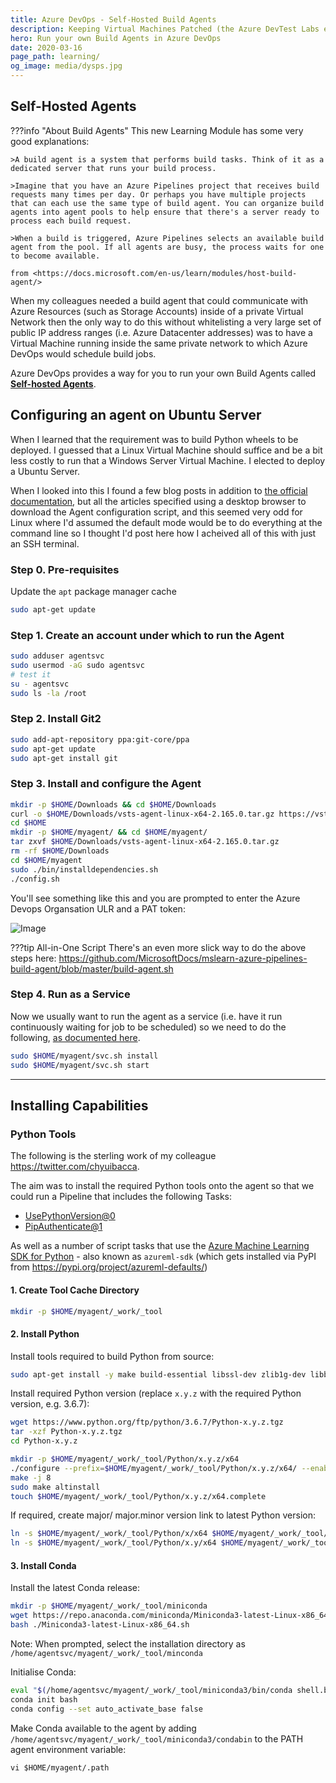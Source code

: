 ```yaml
---
title: Azure DevOps - Self-Hosted Build Agents
description: Keeping Virtual Machines Patched (the Azure DevTest Labs edition)
hero: Run your own Build Agents in Azure DevOps
date: 2020-03-16
page_path: learning/
og_image: media/dysps.jpg
---
```


## Self-Hosted Agents

???info "About Build Agents"
    This new Learning Module has some very good explanations:

    >A build agent is a system that performs build tasks. Think of it as a dedicated server that runs your build process.

    >Imagine that you have an Azure Pipelines project that receives build requests many times per day. Or perhaps you have multiple projects that can each use the same type of build agent. You can organize build agents into agent pools to help ensure that there's a server ready to process each build request.

    >When a build is triggered, Azure Pipelines selects an available build agent from the pool. If all agents are busy, the process waits for one to become available.

    from <https://docs.microsoft.com/en-us/learn/modules/host-build-agent/>

When my colleagues needed a build agent that could communicate with Azure Resources (such as Storage Accounts) inside of a private Virtual Network then the only way to do this without whitelisting a very large set of public IP address ranges (i.e. Azure Datacenter addresses) was to have a Virtual Machine running inside the same private network to which Azure DevOps would schedule build jobs.

Azure DevOps provides a way for you to run your own Build Agents called [**Self-hosted Agents**](https://docs.microsoft.com/en-us/azure/devops/pipelines/agents/agents?view=azure-devops).

## Configuring an agent on Ubuntu Server

When I learned that the requirement was to build Python wheels to be deployed. I guessed that a Linux Virtual Machine should suffice and be a bit less costly to run that a Windows Server Virtual Machine. I elected to deploy a Ubuntu Server.

When I looked into this I found a few blog posts in addition to [the official documentation](https://docs.microsoft.com/en-us/azure/devops/pipelines/agents/v2-linux?view=azure-devops), but all the articles specified using a desktop browser to download the Agent configuration script, and this seemed very odd for Linux where I'd assumed the default mode would be to do everything at the command line so I thought I'd post here how I acheived all of this with just an SSH terminal.

### Step 0. Pre-requisites

Update the `apt` package manager cache

```bash
sudo apt-get update
```

### Step 1. Create an account under which to run the Agent

```bash
sudo adduser agentsvc
sudo usermod -aG sudo agentsvc
# test it
su - agentsvc
sudo ls -la /root
```

### Step 2. Install Git2
```bash
sudo add-apt-repository ppa:git-core/ppa
sudo apt-get update
sudo apt-get install git
```

### Step 3. Install and configure the Agent
```bash
mkdir -p $HOME/Downloads && cd $HOME/Downloads
curl -o $HOME/Downloads/vsts-agent-linux-x64-2.165.0.tar.gz https://vstsagentpackage.azureedge.net/agent/2.165.0/vsts-agent-linux-x64-2.165.0.tar.gz
cd $HOME
mkdir -p $HOME/myagent/ && cd $HOME/myagent/
tar zxvf $HOME/Downloads/vsts-agent-linux-x64-2.165.0.tar.gz
rm -rf $HOME/Downloads
cd $HOME/myagent
sudo ./bin/installdependencies.sh
./config.sh
```

You'll see something like this and you are prompted to enter the Azure Devops Organsation ULR and a PAT token:

![Image](media/agent-config-sh.png)

???tip All-in-One Script
    There's an even more slick way to do the above steps here: <https://github.com/MicrosoftDocs/mslearn-azure-pipelines-build-agent/blob/master/build-agent.sh>

### Step 4. Run as a Service

Now we usually want to run the agent as a service (i.e. have it run continuously waiting for job to be scheduled) so we need to do the following, [as documented here](https://docs.microsoft.com/en-us/azure/devops/pipelines/agents/v2-linux?view=azure-devops#run-as-a-systemd-service).

```bash
sudo $HOME/myagent/svc.sh install
sudo $HOME/myagent/svc.sh start
```

---

## Installing Capabilities

### Python Tools

The following is the sterling work of my colleague <https://twitter.com/chyuibacca>.

The aim was to install the required Python tools onto the agent so that we could run a Pipeline that includes the following Tasks:

- [UsePythonVersion@0](https://docs.microsoft.com/en-us/azure/devops/pipelines/tasks/tool/use-python-version?view=azure-devops)
- [PipAuthenticate@1](https://docs.microsoft.com/en-us/azure/devops/pipelines/tasks/package/pip-authenticate?view=azure-devops)

As well as a number of script tasks that use the [Azure Machine Learning SDK for Python](https://docs.microsoft.com/en-us/python/api/overview/azure/ml/install?view=azure-ml-py) - also known as `azureml-sdk` (which gets installed via PyPI from <https://pypi.org/project/azureml-defaults/>)

#### 1. Create Tool Cache Directory

```bash
mkdir -p $HOME/myagent/_work/_tool
```

#### 2. Install Python

Install tools required to build Python from source:
```bash
sudo apt-get install -y make build-essential libssl-dev zlib1g-dev libbz2-dev libreadline-dev libsqlite3-dev wget curl llvm libncurses5-dev  libncursesw5-dev xz-utils tk-dev
```

Install required Python version (replace `x.y.z` with the required Python version, e.g. 3.6.7):
```bash
wget https://www.python.org/ftp/python/3.6.7/Python-x.y.z.tgz
tar -xzf Python-x.y.z.tgz
cd Python-x.y.z

mkdir -p $HOME/myagent/_work/_tool/Python/x.y.z/x64
./configure --prefix=$HOME/myagent/_work/_tool/Python/x.y.z/x64/ --enable-optimizations --with-ensurepip=install
make -j 8
sudo make altinstall
touch $HOME/myagent/_work/_tool/Python/x.y.z/x64.complete
```

If required, create major/ major.minor version link to latest Python version:
```bash
ln -s $HOME/myagent/_work/_tool/Python/x/x64 $HOME/myagent/_work/_tool/Python/x.y.z/x64
ln -s $HOME/myagent/_work/_tool/Python/x.y/x64 $HOME/myagent/_work/_tool/Python/x.y.z/x64
```

#### 3. Install Conda

Install the latest Conda release:
```bash
mkdir -p $HOME/myagent/_work/_tool/miniconda
wget https://repo.anaconda.com/miniconda/Miniconda3-latest-Linux-x86_64.sh
bash ./Miniconda3-latest-Linux-x86_64.sh
```
Note: When prompted, select the installation directory as `/home/agentsvc/myagent/_work/_tool/minconda`

Initialise Conda:
```bash
eval "$(/home/agentsvc/myagent/_work/_tool/miniconda3/bin/conda shell.bash hook)"
conda init bash
conda config --set auto_activate_base false
```

Make Conda available to the agent by adding `/home/agentsvc/myagent/_work/_tool/miniconda3/condabin` to the PATH agent environment variable:
```
vi $HOME/myagent/.path
```
